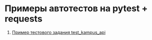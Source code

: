 # Примеры автотестов на pytest + requests
1. [Пример тестового задания test_kampus_api](https://docs.google.com/document/d/1mPWEEi_bx6Bu7Go5pdlucIbhGUpIlkGZ8is8Q7m1vco/edit)